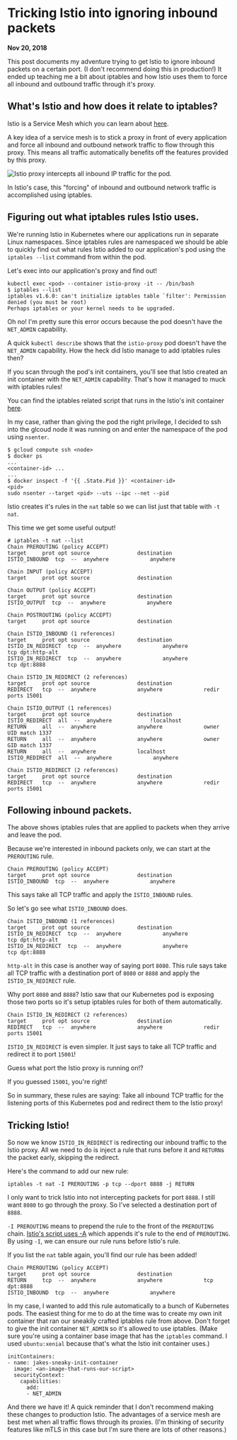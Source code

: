 # Tricking Istio into ignoring inbound packets

**Nov 20, 2018**

This post documents my adventure trying to get Istio to ignore inbound packets on a certain port. (I don't recommend doing this in production!) It ended up teaching me a bit about iptables and how Istio uses them to force all inbound and outbound traffic through it's proxy.

## What's Istio and how does it relate to iptables?

Istio is a Service Mesh which you can learn about [here](https://istio.io/docs/concepts/what-is-istio/).

A key idea of a service mesh is to stick a proxy in front of every application and force all inbound and outbound network traffic to flow through this proxy. This means all traffic automatically benefits off the features provided by this proxy.

<img src="https://github.com/jpittis/blog/raw/master/static/proxy.png" alt="Istio proxy intercepts all inbound IP traffic for the pod." style="max-width:30em;"/>

In Istio's case, this "forcing" of inbound and outbound network traffic is accomplished using iptables.

## Figuring out what iptables rules Istio uses.

We're running Istio in Kubernetes where our applications run in separate Linux namespaces. Since iptables rules are namespaced we should be able to quickly find out what rules Istio added to our application's pod using the `iptables --list` command from within the pod.
  
Let's exec into our application's proxy and find out!  

```  
kubectl exec <pod> --container istio-proxy -it -- /bin/bash 
$ iptables --list  
iptables v1.6.0: can't initialize iptables table `filter': Permission denied (you must be root)
Perhaps iptables or your kernel needs to be upgraded.  
```

Oh no! I'm pretty sure this error occurs because the pod doesn't have the `NET_ADMIN` capability.

A quick `kubectl describe` shows that the `istio-proxy` pod doesn't have the `NET_ADMIN` capability. How the heck did Istio manage to add iptables rules then?

If you scan through the pod's init containers, you'll see that Istio created an init container with the `NET_ADMIN` capability. That's how it managed to muck with iptables rules!

You can find the iptables related script that runs in the Istio's init container [here](https://github.com/istio/istio/blob/ec7f44dc672830d47f46ca0c4b6a84b5e0188575/tools/deb/istio-iptables.sh).

In my case, rather than giving the pod the right privilege, I decided to ssh into the glcoud node it was running on and enter the namespace of the pod using `nsenter`.

```
$ gcloud compute ssh <node>
$ docker ps  
...
<container-id> ...
...
$ docker inspect -f '{{ .State.Pid }}' <container-id>  
<pid>
sudo nsenter --target <pid> --uts --ipc --net --pid  
```  

Istio creates it's rules in the `nat` table so we can list just that table with `-t nat`.

This time we get some useful output!  
  
```  
# iptables -t nat --list
Chain PREROUTING (policy ACCEPT)
target     prot opt source               destination
ISTIO_INBOUND  tcp  --  anywhere             anywhere

Chain INPUT (policy ACCEPT)
target     prot opt source               destination

Chain OUTPUT (policy ACCEPT)
target     prot opt source               destination
ISTIO_OUTPUT  tcp  --  anywhere             anywhere

Chain POSTROUTING (policy ACCEPT)
target     prot opt source               destination

Chain ISTIO_INBOUND (1 references)
target     prot opt source               destination
ISTIO_IN_REDIRECT  tcp  --  anywhere             anywhere             tcp dpt:http-alt
ISTIO_IN_REDIRECT  tcp  --  anywhere             anywhere             tcp dpt:8888

Chain ISTIO_IN_REDIRECT (2 references)
target     prot opt source               destination
REDIRECT   tcp  --  anywhere             anywhere             redir ports 15001

Chain ISTIO_OUTPUT (1 references)
target     prot opt source               destination
ISTIO_REDIRECT  all  --  anywhere            !localhost
RETURN     all  --  anywhere             anywhere             owner UID match 1337
RETURN     all  --  anywhere             anywhere             owner GID match 1337
RETURN     all  --  anywhere             localhost
ISTIO_REDIRECT  all  --  anywhere             anywhere

Chain ISTIO_REDIRECT (2 references)
target     prot opt source               destination
REDIRECT   tcp  --  anywhere             anywhere             redir ports 15001
```

## Following inbound packets.

The above shows iptables rules that are applied to packets when they arrive and leave the pod.

Because we're interested in inbound packets only, we can start at the `PREROUTING` rule.

```  
Chain PREROUTING (policy ACCEPT)
target     prot opt source               destination
ISTIO_INBOUND  tcp  --  anywhere             anywhere
```  
  
This says take all TCP traffic and apply the `ISTIO_INBOUND` rules.
  
So let's go see what `ISTIO_INBOUND` does.

```  
Chain ISTIO_INBOUND (1 references)
target     prot opt source               destination
ISTIO_IN_REDIRECT  tcp  --  anywhere             anywhere             tcp dpt:http-alt
ISTIO_IN_REDIRECT  tcp  --  anywhere             anywhere             tcp dpt:8888 
```  
  
`http-alt` in this case is another way of saying port `8080`. This rule says take all TCP traffic with a destination port of `8080` or `8888` and apply the `ISTIO_IN_REDIRECT` rule.

Why port `8080` and `8888`? Istio saw that our Kubernetes pod is exposing those two ports so it's setup iptables rules for both of them automatically.

```  
Chain ISTIO_IN_REDIRECT (2 references)
target     prot opt source               destination
REDIRECT   tcp  --  anywhere             anywhere             redir ports 15001
```  
  
`ISTIO_IN_REDIRECT` is even simpler. It just says to take all TCP traffic and redirect it to port `15001`!

Guess what port the Istio proxy is running on!?

If you guessed `15001`, you're right!

So in summary, these rules are saying: Take all inbound TCP traffic for the listening ports of this Kubernetes pod and redirect them to the Istio proxy!

## Tricking Istio!

So now we know `ISTIO_IN_REDIRECT` is redirecting our inbound traffic to the Istio proxy. All we need to do is inject a rule that runs before it and `RETURN`s the packet early, skipping the redirect.

Here's the command to add our new rule:

```  
iptables -t nat -I PREROUTING -p tcp --dport 8888 -j RETURN
```  
  
I only want to trick Istio into not intercepting packets for port `8888`. I still want `8080` to go through the proxy. So I've selected a destination port of `8888`.

`-I PREROUTING` means to prepend the rule to the front of the `PREROUTING` chain. [Istio's script uses -A](https://github.com/istio/istio/blob/ec7f44dc672830d47f46ca0c4b6a84b5e0188575/tools/deb/istio-iptables.sh#L250) which appends it's rule to the end of `PREROUTING`. By using `-I`, we can ensure our rule runs before Istio's rule. 
  
If you list the `nat` table again, you'll find our rule has been added!

```  
Chain PREROUTING (policy ACCEPT)
target     prot opt source               destination
RETURN     tcp  --  anywhere             anywhere             tcp dpt:8888
ISTIO_INBOUND  tcp  --  anywhere             anywhere  
```  

In my case, I wanted to add this rule automatically to a bunch of Kubernetes pods. The easiest thing for me to do at the time was to create my own init container that ran our sneakily crafted iptables rule from above. Don't forget to give the init container `NET_ADMIN` so it's allowed to use iptables. (Make sure you're using a container base image that has the `iptables` command. I used `ubuntu:xenial` because that's what the Istio init container uses.)

```  
initContainers:
- name: jakes-sneaky-init-container
  image: <an-image-that-runs-our-script>
  securityContext:
    capabilities:
      add:
      - NET_ADMIN  
```

And there we have it! A quick reminder that I don't recommend making these changes to production Istio. The advantages of a service mesh are best met when all traffic flows through its proxies. (I'm thinking of security features like mTLS in this case but I'm sure there are lots of other reasons.)
